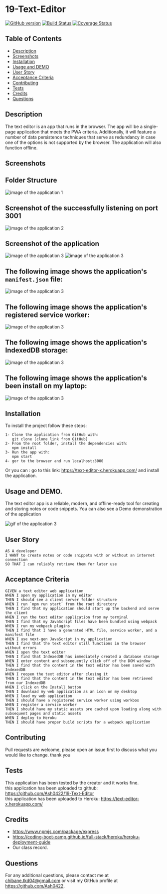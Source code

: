 # 19-Text-Editor
[![GitHub version](https://badge.fury.io/gh/yourusername%2Fyourrepo.svg)](https://badge.fury.io/gh/yourusername%2Fyourrepo)
[![Build Status](https://travis-ci.org/yourusername/yourrepo.svg?branch=master)](https://travis-ci.org/yourusername/yourrepo)
[![Coverage Status](https://coveralls.io/repos/github/Ash0422/18-Social-Network-API/badge.svg?branch=master)](https://coveralls.io/github/Ash0422/18-Social-Network-API?branch=master)

## Table of Contents

- [Description](#description)
- [Screenshots](#screenshots)
- [Installation](#installation)
- [Usage and DEMO](#usage-and-demogit)
- [User Story](#user-story)
- [Acceptance Criteria](#acceptance-criteria)
- [Contributing](#contributing)
- [Tests](#tests)
- [Credits](#credits)
- [Questions](#questions)

## Description

The text editor is an app that runs in the browser. 
The app will be a single-page application that meets the PWA criteria.
Additionally, it will feature a number of data persistence techniques that serve as redundancy in case one of the options is not supported by the browser. 
The application will also function offline.

## Screenshots
## Folder Structure <br>

![image of the application 1](./assets/images/Screenshot1.png)

## Screenshot of the successfully listening on port 3001

![image of the application 2](./assets/images/Screenshot2.png)

## Screenshot of the application

![image of the application 3](./assets/images/Screenshot3.png)
![image of the application 3](./assets/images/Screenshot4.png)

## The following image shows the application's `manifest.json` file:
![image of the application 3](./assets/images/Screenshot5.png)
## The following image shows the application's registered service worker:
![image of the application 3](./assets/images/Screenshot6.png)
## The following image shows the application's IndexedDB storage: 
![image of the application 3](./assets/images/Screenshot7.png)

## The following image shows the application's been install on my laptop:
![image of the application 3](./assets/images/Screenshot8.png)
## Installation
To install the project follow these steps:
```
1- Clone the application from GitHub with:
   git clone [clone link from GitHub]
2- From the root folder, install the dependencies with:
   npm install
3- Run the app with:
   npm start
4- gor to the browser and run localhost:3000
```
Or you can : 
go to this link: https://text-editor-x.herokuapp.com/
and install the application.

## Usage and DEMO.

The text editor app is a reliable, modern, and offline-ready tool for creating and storing notes or code snippets.
You can also see a Demo demonstration of the application 

![gif of the application 3](./assets/images/gif.gif)

## User Story
```
AS A developer
I WANT to create notes or code snippets with or without an internet connection
SO THAT I can reliably retrieve them for later use
```
## Acceptance Criteria
```
GIVEN a text editor web application
WHEN I open my application in my editor
THEN I should see a client server folder structure
WHEN I run `npm run start` from the root directory
THEN I find that my application should start up the backend and serve the client
WHEN I run the text editor application from my terminal
THEN I find that my JavaScript files have been bundled using webpack
WHEN I run my webpack plugins
THEN I find that I have a generated HTML file, service worker, and a manifest file
WHEN I use next-gen JavaScript in my application
THEN I find that the text editor still functions in the browser without errors
WHEN I open the text editor
THEN I find that IndexedDB has immediately created a database storage
WHEN I enter content and subsequently click off of the DOM window
THEN I find that the content in the text editor has been saved with IndexedDB
WHEN I reopen the text editor after closing it
THEN I find that the content in the text editor has been retrieved from our IndexedDB
WHEN I click on the Install button
THEN I download my web application as an icon on my desktop
WHEN I load my web application
THEN I should have a registered service worker using workbox
WHEN I register a service worker
THEN I should have my static assets pre cached upon loading along with subsequent pages and static assets
WHEN I deploy to Heroku
THEN I should have proper build scripts for a webpack application
```
## Contributing
Pull requests are welcome, please open an issue first to discuss what you would like to change. thank you

## Tests
This application has been tested by the creator and it works fine.<br>
this application has been uploaded to github: https://github.com/Ash0422/19-Text-Editor <br>
this application has been uploaded to Heroku: https://text-editor-x.herokuapp.com/

## Credits
- https://www.npmjs.com/package/express
- https://coding-boot-camp.github.io/full-stack/heroku/heroku-deployment-guide
- Our class record. 

## Questions
For any additional questions, please contact me at chibane.tkd04@gmail.com or visit my GitHub profile at https://github.com/Ash0422.

